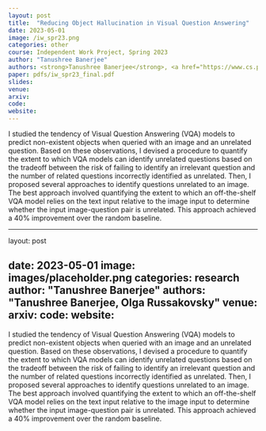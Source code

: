 ```yaml
---
layout: post
title:  "Reducing Object Hallucination in Visual Question Answering"
date: 2023-05-01
image: /iw_spr23.png
categories: other
course: Independent Work Project, Spring 2023
author: "Tanushree Banerjee"
authors: <strong>Tanushree Banerjee</strong>, <a href="https://www.cs.princeton.edu/~olgarus/">Olga Russakovsky</a>
paper: pdfs/iw_spr23_final.pdf
slides:
venue: 
arxiv: 
code: 
website: 
---
```

I studied the tendency of Visual Question Answering (VQA) models to predict non-existent objects when queried with an image and an unrelated question. Based on these observations, I devised a procedure to quantify the extent to which VQA models can identify unrelated questions based on the tradeoff between the risk of failing to identify an irrelevant question and the number of related questions incorrectly identified as unrelated. Then, I proposed several approaches to identify questions unrelated to an image. The best approach involved quantifying the extent to which an off-the-shelf VQA model relies on the text input relative to the image input to determine whether the input image-question pair is unrelated. This approach achieved a 40% improvement over the random baseline.



---
layout: post

date: 2023-05-01
image: images/placeholder.png
categories: research
author: "Tanushree Banerjee"
authors: "<strong>Tanushree Banerjee</strong>, Olga Russakovsky"
venue: 
arxiv: 
code: 
website: 
---
I studied the tendency of Visual Question Answering (VQA) models to predict non-existent objects when queried with an image and an unrelated question. Based on these observations, I devised a procedure to quantify the extent to which VQA models can identify unrelated questions based on the tradeoff between the risk of failing to identify an irrelevant question and the number of related questions incorrectly identified as unrelated. Then, I proposed several approaches to identify questions unrelated to an image. The best approach involved quantifying the extent to which an off-the-shelf VQA model relies on the text input relative to the image input to determine whether the input image-question pair is unrelated. This approach achieved a 40% improvement over the random baseline.
